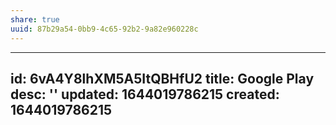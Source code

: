 ```yaml
---
share: true
uuid: 87b29a54-0bb9-4c65-92b2-9a82e960228c
---
```

---
id: 6vA4Y8lhXM5A5ItQBHfU2
title: Google Play
desc: ''
updated: 1644019786215
created: 1644019786215
---

